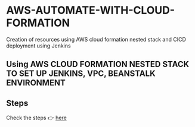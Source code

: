 # AWS-AUTOMATE-WITH-CLOUD-FORMATION
Creation of resources using AWS cloud formation nested stack and CICD deployment using Jenkins

## Using AWS CLOUD FORMATION NESTED STACK TO SET UP JENKINS, VPC, BEANSTALK ENVIRONMENT

## Steps

[url]: https://www.linkedin.com/pulse/set-up-jenkins-vpc-beanstalk-aws-cloud-formation-nested-opeyemi-alabi-ynqxf

Check the steps 👉 [here][url]
